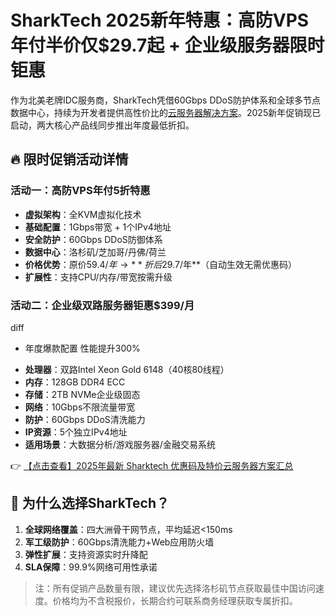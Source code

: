 # SharkTech 2025新年特惠：高防VPS年付半价仅$29.7起 + 企业级服务器限时钜惠

作为北美老牌IDC服务商，SharkTech凭借60Gbps DDoS防护体系和全球多节点数据中心，持续为开发者提供高性价比的[云服务器解决方案](https://bit.ly/Sharktech)。2025新年促销现已启动，两大核心产品线同步推出年度最低折扣。

## 🔥 限时促销活动详情

### 活动一：高防VPS年付5折特惠
- **虚拟架构**：全KVM虚拟化技术
- **基础配置**：1Gbps带宽 + 1个IPv4地址
- **安全防护**：60Gbps DDoS防御体系
- **数据中心**：洛杉矶/芝加哥/丹佛/荷兰
- **价格优势**：原价$59.4/年 → **折后$29.7/年**（自动生效无需优惠码）
- **扩展性**：支持CPU/内存/带宽按需升级

### 活动二：企业级双路服务器钜惠$399/月
diff
+ 年度爆款配置 性能提升300%

- **处理器**：双路Intel Xeon Gold 6148（40核80线程）
- **内存**：128GB DDR4 ECC
- **存储**：2TB NVMe企业级固态
- **网络**：10Gbps不限流量带宽
- **防护**：60Gbps DDoS清洗能力
- **IP资源**：5个独立IPv4地址
- **适用场景**：大数据分析/游戏服务器/金融交易系统

👉 [【点击查看】2025年最新 Sharktech 优惠码及特价云服务器方案汇总](https://bit.ly/Sharktech)

## 📍 为什么选择SharkTech？
1. **全球网络覆盖**：四大洲骨干网节点，平均延迟<150ms
2. **军工级防护**：60Gbps清洗能力+Web应用防火墙
3. **弹性扩展**：支持资源实时升降配
4. **SLA保障**：99.9%网络可用性承诺

> 注：所有促销产品数量有限，建议优先选择洛杉矶节点获取最佳中国访问速度。价格均为不含税报价，长期合约可联系商务经理获取专属折扣。